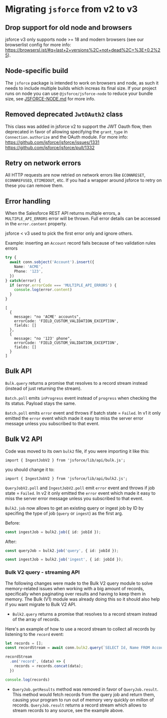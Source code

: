 # Migrating `jsforce` from v2 to v3

## Drop support for old node and browsers
jsforce v3 only supports node >= 18 and modern browsers (see our browserlist config for more info: https://browsersl.ist/#q=last+2+versions%2C+not+dead%2C+%3E+0.2%25).

## Node-specific build

The `jsforce` package is intended to work on browsers and node, as such it needs to include multiple builds which increas its final size.
If your project runs on node you can use `@jsforce/jsforce-node` to reduce your bundle size, see [JSFORCE-NODE.md](./JSFORCE-NODE.md) for more info.

## Removed deprecated `JwtOAuth2` class

This class was added in jsforce v2 to support the JWT Oauth flow, then deprecated in favor of allowing specifying the `grant_type` in `Connection.authorize` and the OAuth module. For more info:
https://github.com/jsforce/jsforce/issues/1331
https://github.com/jsforce/jsforce/pull/1332

## Retry on network errors

All HTTP requests are now retried on network errors like `ECONNRESET`, `ECONNREFUSED`, `ETIMEDOUT`, etc.
If you had a wrapper around jsforce to retry on these you can remove them.

## Error handling

When the Salesforce REST API returns multiple errors, a `MULTIPLE_API_ERRORS` error will be thrown.
Full error details can be accessed in the `error.content` property.

jsforce < v3 used to pick the first error only and ignore others.

Example: inserting an `Account` record fails because of two validation rules errors
```typescript
try {
  await conn.sobject('Account').insert({
    Name: 'ACME',
    Phone: '123',
  })
} catch(error) {
  if (error.errorCode === 'MULTIPLE_API_ERRORS') {
    console.log(error.content)
  }
}
```
```
[
  {
    message: "no 'ACME' accounts",
    errorCode: 'FIELD_CUSTOM_VALIDATION_EXCEPTION',
    fields: []
  },
  {
    message: "no '123' phone",
    errorCode: 'FIELD_CUSTOM_VALIDATION_EXCEPTION',
    fields: []
  }
]
```

## Bulk API

`Bulk.query` returns a promise that resolves to a record stream instead (instead of just returning the stream).

`Batch.poll` emits `inProgress` event instead of `progress` when checking the its status. Payload stays the same.

`Batch.poll` emits `error` event and throws if batch state = `Failed`.
In v1 it only emitted the `error` event which made it easy to miss the server error message unless you subscribed to that event.

## Bulk V2 API

Code was moved to its own `bulk2` file, if you were importing it like this:

```
import { IngestJobV2 } from 'jsforce/lib/api/bulk.js';
```

you should change it to:

```
import { IngestJobV2 } from 'jsforce/lib/api/bulk2.js';
```

`QueryJobV2.poll` and `IngestJobV2.poll` emit `error` event and throws if job state = `Failed`.
In v2 it only emitted the `error` event which made it easy to miss the server error message unless you subscribed to that event.

`Bulk2.job` now allows to get an existing query or ingest job by ID by specifing the type of job (`query` or `ingest`) as the first arg.

Before:
```typescript
const ingestJob = bulk2.job({ id: jobId });
```

After:
```typescript
const queryJob = bulk2.job('query', { id: jobId });

const ingestJob = bulk2.job('ingest', { id: jobId });
```

### Bulk V2 query - streaming API

The following changes were made to the Bulk V2 query module to solve memory-related issues when working with a big amount of records, specifically when paginating over results and having to keep them in memory. The Bulk (V1) module was already doing this so it should also help if you want migrate to Bulk V2 API.

* `Bulk2.query` returns a promise that resolves to a record stream instead of the array of records.

Here's an example of how to use a record stream to collect all records by listening to the `record` event:
```typescript
let records = [];
const recordStream = await conn.bulk2.query(`SELECT Id, Name FROM Account`)

recordStream
  .on('record', (data) => {
    records = records.concat(data);
  })

console.log(records)
```


* `QueryJob.getResults` method was removed in favor of `QueryJob.result`.
This method would fetch records from the query job and return them, causing your program to run out of memory very quickly on millon of records.
`QueryJob.result` returns a record stream which allows to stream records to any source, see the example above. 
